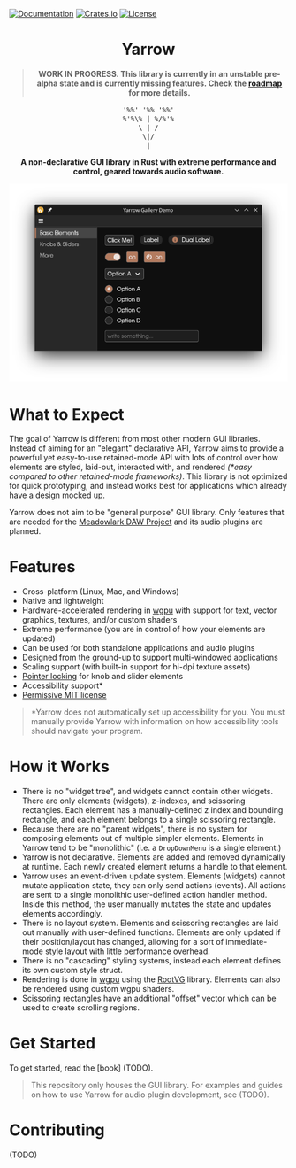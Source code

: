 [![Documentation](https://docs.rs/yarrow/badge.svg)](https://docs.rs/yarrow)
[![Crates.io](https://img.shields.io/crates/v/yarrow.svg)](https://crates.io/crates/yarrow)
[![License](https://img.shields.io/crates/l/yarrow.svg)](https://github.com/MeadowlarkDAW/Yarrow/blob/main/LICENSE)

<div align="center">

# Yarrow

> **WORK IN PROGRESS. This library is currently in an unstable pre-alpha state and is currently missing features. Check the [roadmap] for more details.**

```
'%%' '%% '%%'
%'%\% | %/%'%
    \ | /    
     \|/     
      |      
```

**A non-declarative GUI library in Rust with extreme performance and control, geared towards audio software.**

![gallery screenshot](screenshots/gallery-basic-elements.png)

</div>

# What to Expect

The goal of Yarrow is different from most other modern GUI libraries. Instead of aiming for an "elegant" declarative API, Yarrow aims to provide a powerful yet easy-to-use retained-mode API with lots of control over how elements are styled, laid-out, interacted with, and rendered *(\*easy compared to other retained-mode frameworks)*. This library is not optimized for quick prototyping, and instead works best for applications which already have a design mocked up.

Yarrow does not aim to be "general purpose" GUI library. Only features that are needed for the [Meadowlark DAW Project](https://github.com/MeadowlarkDAW/Meadowlark) and its audio plugins are planned.

# Features

* Cross-platform (Linux, Mac, and Windows)
* Native and lightweight
* Hardware-accelerated rendering in [wgpu] with support for text, vector graphics, textures, and/or custom shaders
* Extreme performance (you are in control of how your elements are updated)
* Can be used for both standalone applications and audio plugins
* Designed from the ground-up to support multi-windowed applications
* Scaling support (with built-in support for hi-dpi texture assets)
* [Pointer locking](https://developer.mozilla.org/en-US/docs/Web/API/Pointer_Lock_API) for knob and slider elements
* Accessibility support*
* [Permissive MIT license](./LICENSE)

> \*Yarrow does not automatically set up accessibility for you. You must manually provide Yarrow with information on how accessibility tools should navigate your program.

# How it Works

* There is no "widget tree", and widgets cannot contain other widgets. There are only elements (widgets), z-indexes, and scissoring rectangles. Each element has a manually-defined z index and bounding rectangle, and each element belongs to a single scissoring rectangle.
* Because there are no "parent widgets", there is no system for composing elements out of multiple simpler elements. Elements in Yarrow tend to be "monolithic" (i.e. a `DropDownMenu` is a single element.)
* Yarrow is not declarative. Elements are added and removed dynamically at runtime. Each newly created element returns a handle to that element.
* Yarrow uses an event-driven update system. Elements (widgets) cannot mutate application state, they can only send actions (events). All actions are sent to a single monolithic user-defined action handler method. Inside this method, the user manually mutates the state and updates elements accordingly.
* There is no layout system. Elements and scissoring rectangles are laid out manually with user-defined functions. Elements are only updated if their position/layout has changed, allowing for a sort of immediate-mode style layout with little performance overhead.
* There is no "cascading" styling systems, instead each element defines its own custom style struct.
* Rendering is done in [wgpu] using the [RootVG](https://github.com/MeadowlarkDAW/rootvg) library. Elements can also be rendered using custom wgpu shaders.
* Scissoring rectangles have an additional "offset" vector which can be used to create scrolling regions.

# Get Started

To get started, read the [book] (TODO).

> This repository only houses the GUI library. For examples and guides on how to use Yarrow for audio plugin development, see (TODO).

# Contributing

(TODO)

[wgpu]: https://wgpu.rs
[roadmap]: ROADMAP.md
